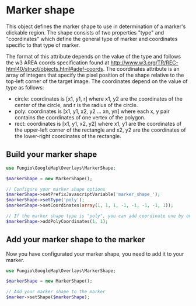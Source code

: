 # Marker shape

This object defines the marker shape to use in determination of a marker's clickable region.
The shape consists of two properties "type" and "coordinates" which define the general type of marker and coordinates
specific to that type of marker.

The format of this attribute depends on the value of the type and follows the w3 AREA coords specification found at
http://www.w3.org/TR/REC-html40/struct/objects.html#adef-coords. The coordinates attribute is an array of integers that
specify the pixel position of the shape relative to the top-left corner of the target image. The coordinates depend on
the value of type as follows:

 - circle: coordinates is [x1, y1, r] where x1, y2 are the coordinates of the center of the circle, and r is the radius
   of the circle.
 - poly: coordinates is [x1, y1, x2, y2 ... xn, yn] where each x, y pair contains the coordinates of one vertex of the
   polygon.
 - rect: coordinates is [x1, y1, x2, y2] where x1, y1 are the coordinates of the upper-left corner of the rectangle
   and x2, y2 are the coordinates of the lower-right coordinates of the rectangle.

## Build your marker shape

``` php
use Fungio\GoogleMap\Overlays\MarkerShape;

$markerShape = new MarkerShape();

// Configure your marker shape options
$markerShape->setPrefixJavascriptVariable('marker_shape_');
$markerShape->setType('poly');
$markerShape->setCoordinates(array(1, 1, 1, -1, -1, -1, -1, 1));

// If the marker shape type is "poly", you can add coordinate one by one
$markerShape->addPolyCoordinates(1, 1);
```

## Add your marker shape to the marker

Now you have configurated your marker shape, you need to add it to your marker.

``` php
use Fungio\GoogleMap\Overlays\MarkerShape;

$markerShape = new MarkerShape();

// Add your marker shape to the marker
$marker->setShape($markerShape);
```
